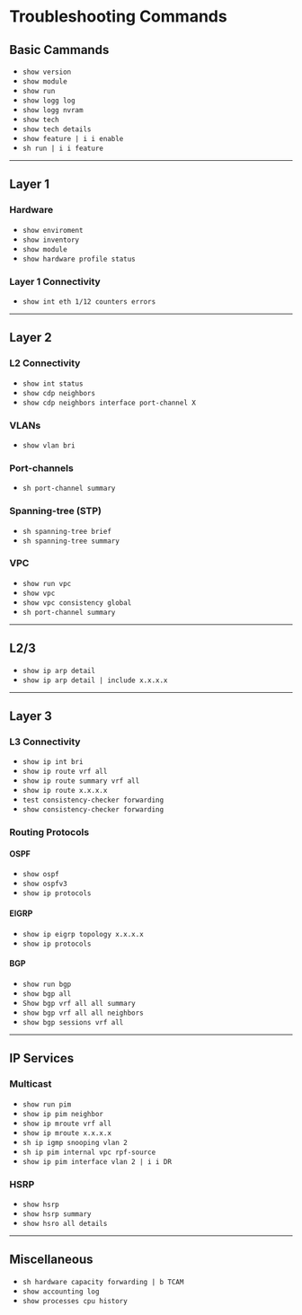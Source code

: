 # Troubleshooting Commands
## Basic Cammands
- `show version`
- `show module`
- `show run`
- `show logg log`
- `show logg nvram`
- `show tech`
- `show tech details`
- `show feature | i i enable`
- `sh run | i i feature`

----
## Layer 1
### Hardware
- `show enviroment`
- `show inventory`
- `show module`
- `show hardware profile status`

### Layer 1 Connectivity
- `show int eth 1/12 counters errors`
----
## Layer 2

### L2 Connectivity
- `show int status`
- `show cdp neighbors`
- `show cdp neighbors interface port-channel X`

### VLANs
- `show vlan bri`

### Port-channels
- `sh port-channel summary`

### Spanning-tree (STP)
- `sh spanning-tree brief`
- `sh spanning-tree summary `

### VPC
- `show run vpc`
- `show vpc`
- `show vpc consistency global`
- `sh port-channel summary`
----
## L2/3
- `show ip arp detail`
- `show ip arp detail | include x.x.x.x`
----
## Layer 3
### L3 Connectivity
- `show ip int bri`
- `show ip route vrf all`
- `show ip route summary vrf all`
- `show ip route x.x.x.x`
- `test consistency-checker forwarding`
- `show consistency-checker forwarding `

### Routing Protocols
#### OSPF
- `show ospf`
- `show ospfv3`
- `show ip protocols`

#### EIGRP
- `show ip eigrp topology x.x.x.x`
- `show ip protocols`

#### BGP
- `show run bgp`
- `show bgp all`
- `Show bgp vrf all all summary`
- `show bgp vrf all all neighbors`
- `show bgp sessions vrf all`

----
## IP Services
### Multicast
- `show run pim`
- `show ip pim neighbor`
- `show ip mroute vrf all`
- `show ip mroute x.x.x.x`
- `sh ip igmp snooping vlan 2`
- `sh ip pim internal vpc rpf-source `
- `show ip pim interface vlan 2 | i i DR`

### HSRP
- `show hsrp`
- `show hsrp summary`
- `show hsro all details`
----
## Miscellaneous
- `sh hardware capacity forwarding | b TCAM`
- `show accounting log`
- `show processes cpu history `

